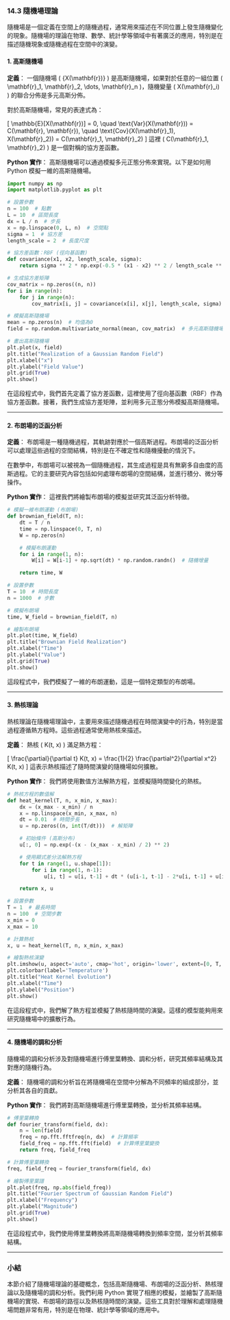 ### 14.3 隨機場理論

隨機場是一個定義在空間上的隨機過程，通常用來描述在不同位置上發生隨機變化的現象。隨機場的理論在物理、數學、統計學等領域中有著廣泛的應用，特別是在描述隨機現象或隨機過程在空間中的演變。

#### 1. 高斯隨機場

**定義**：
一個隨機場 \( \{X(\mathbf{r})\} \) 是高斯隨機場，如果對於任意的一組位置 \( \mathbf{r}_1, \mathbf{r}_2, \dots, \mathbf{r}_n \)，隨機變量 \( X(\mathbf{r}_i) \) 的聯合分佈是多元高斯分佈。

對於高斯隨機場，常見的表達式為：

\[
\mathbb{E}[X(\mathbf{r})] = 0, \quad \text{Var}(X(\mathbf{r})) = C(\mathbf{r}, \mathbf{r}), \quad \text{Cov}(X(\mathbf{r}_1), X(\mathbf{r}_2)) = C(\mathbf{r}_1, \mathbf{r}_2)
\]
這裡 \( C(\mathbf{r}_1, \mathbf{r}_2) \) 是一個對稱的協方差函數。

**Python 實作**：
高斯隨機場可以通過模擬多元正態分佈來實現。以下是如何用 Python 模擬一維的高斯隨機場。

```python
import numpy as np
import matplotlib.pyplot as plt

# 設置參數
n = 100  # 點數
L = 10  # 區間長度
dx = L / n  # 步長
x = np.linspace(0, L, n)  # 空間點
sigma = 1  # 協方差
length_scale = 2  # 長度尺度

# 協方差函數：RBF (徑向基函數)
def covariance(x1, x2, length_scale, sigma):
    return sigma ** 2 * np.exp(-0.5 * (x1 - x2) ** 2 / length_scale ** 2)

# 生成協方差矩陣
cov_matrix = np.zeros((n, n))
for i in range(n):
    for j in range(n):
        cov_matrix[i, j] = covariance(x[i], x[j], length_scale, sigma)

# 模擬高斯隨機場
mean = np.zeros(n)  # 均值為0
field = np.random.multivariate_normal(mean, cov_matrix)  # 多元高斯隨機場

# 畫出高斯隨機場
plt.plot(x, field)
plt.title("Realization of a Gaussian Random Field")
plt.xlabel("x")
plt.ylabel("Field Value")
plt.grid(True)
plt.show()
```

在這段程式中，我們首先定義了協方差函數，這裡使用了徑向基函數（RBF）作為協方差函數。接著，我們生成協方差矩陣，並利用多元正態分佈模擬高斯隨機場。

---

#### 2. 布朗場的泛函分析

**定義**：
布朗場是一種隨機過程，其軌跡對應於一個高斯過程。布朗場的泛函分析可以處理這些過程的空間結構，特別是在不確定性和隨機擾動的情況下。

在數學中，布朗場可以被視為一個隨機過程，其生成過程是具有無窮多自由度的高斯過程。它的主要研究內容包括如何處理布朗場的空間結構，並進行積分、微分等操作。

**Python 實作**：
這裡我們將繪製布朗場的模擬並研究其泛函分析特徵。

```python
# 模擬一維布朗運動 (布朗場)
def brownian_field(T, n):
    dt = T / n
    time = np.linspace(0, T, n)
    W = np.zeros(n)

    # 模擬布朗運動
    for i in range(1, n):
        W[i] = W[i-1] + np.sqrt(dt) * np.random.randn()  # 隨機增量

    return time, W

# 設置參數
T = 10  # 時間長度
n = 1000  # 步數

# 模擬布朗場
time, W_field = brownian_field(T, n)

# 繪製布朗場
plt.plot(time, W_field)
plt.title("Brownian Field Realization")
plt.xlabel("Time")
plt.ylabel("Value")
plt.grid(True)
plt.show()
```

這段程式中，我們模擬了一維的布朗運動，這是一個特定類型的布朗場。

---

#### 3. 熱核理論

熱核理論在隨機場理論中，主要用來描述隨機過程在時間演變中的行為，特別是當過程遵循熱方程時。這些過程通常使用熱核來描述。

**定義**：
熱核 \( K(t, x) \) 滿足熱方程：

\[
\frac{\partial}{\partial t} K(t, x) = \frac{1}{2} \frac{\partial^2}{\partial x^2} K(t, x)
\]
這表示熱核描述了隨時間演變的隨機場如何擴散。

**Python 實作**：
我們將使用數值方法解熱方程，並模擬隨時間變化的熱核。

```python
# 熱核方程的數值解
def heat_kernel(T, n, x_min, x_max):
    dx = (x_max - x_min) / n
    x = np.linspace(x_min, x_max, n)
    dt = 0.01  # 時間步長
    u = np.zeros((n, int(T/dt)))  # 解矩陣

    # 初始條件 (高斯分布)
    u[:, 0] = np.exp(-(x - (x_max - x_min) / 2) ** 2)

    # 使用顯式差分法解熱方程
    for t in range(1, u.shape[1]):
        for i in range(1, n-1):
            u[i, t] = u[i, t-1] + dt * (u[i-1, t-1] - 2*u[i, t-1] + u[i+1, t-1]) / dx**2

    return x, u

# 設置參數
T = 1  # 最長時間
n = 100  # 空間步數
x_min = 0
x_max = 10

# 計算熱核
x, u = heat_kernel(T, n, x_min, x_max)

# 繪製熱核演變
plt.imshow(u, aspect='auto', cmap='hot', origin='lower', extent=[0, T, x_min, x_max])
plt.colorbar(label='Temperature')
plt.title("Heat Kernel Evolution")
plt.xlabel("Time")
plt.ylabel("Position")
plt.show()
```

在這段程式中，我們解了熱方程並模擬了熱核隨時間的演變。這樣的模型能夠用來研究隨機場中的擴散行為。

---

#### 4. 隨機場的調和分析

隨機場的調和分析涉及對隨機場進行傅里葉轉換、調和分析，研究其頻率結構及其對應的隨機行為。

**定義**：
隨機場的調和分析旨在將隨機場在空間中分解為不同頻率的組成部分，並分析其各自的貢獻。

**Python 實作**：
我們將對高斯隨機場進行傅里葉轉換，並分析其頻率結構。

```python
# 傅里葉轉換
def fourier_transform(field, dx):
    n = len(field)
    freq = np.fft.fftfreq(n, dx)  # 計算頻率
    field_freq = np.fft.fft(field)  # 計算傅里葉變換
    return freq, field_freq

# 計算傅里葉轉換
freq, field_freq = fourier_transform(field, dx)

# 繪製傅里葉譜
plt.plot(freq, np.abs(field_freq))
plt.title("Fourier Spectrum of Gaussian Random Field")
plt.xlabel("Frequency")
plt.ylabel("Magnitude")
plt.grid(True)
plt.show()
```

在這段程式中，我們使用傅里葉轉換將高斯隨機場轉換到頻率空間，並分析其頻率結構。

---

### 小結

本節介紹了隨機場理論的基礎概念，包括高斯隨機場、布朗場的泛函分析、熱核理論以及隨機場的調和分析。我們利用 Python 實現了相應的模擬，並繪製了高斯隨機場的實現、布朗場的路徑以及熱核隨時間的演變。這些工具對於理解和處理隨機場問題非常有用，特別是在物理、統計學等領域的應用中。